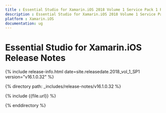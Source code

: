 ```yaml
---
title : Essential Studio for Xamarin.iOS 2018 Volume 1 Service Pack 1 Release Notes
description : Essential Studio for Xamarin.iOS 2018 Volume 1 Service Pack 1 Release Notes
platform : Xamarin.iOS
documentation: ug
---
```


# Essential Studio for Xamarin.iOS Release Notes

{% include release-info.html date=site.releasedate.2018_vol_1_SP1  version="v16.1.0.32" %} 

{% directory path: _includes/release-notes/v16.1.0.32 %}

{% include {{file.url}} %}

{% enddirectory %}